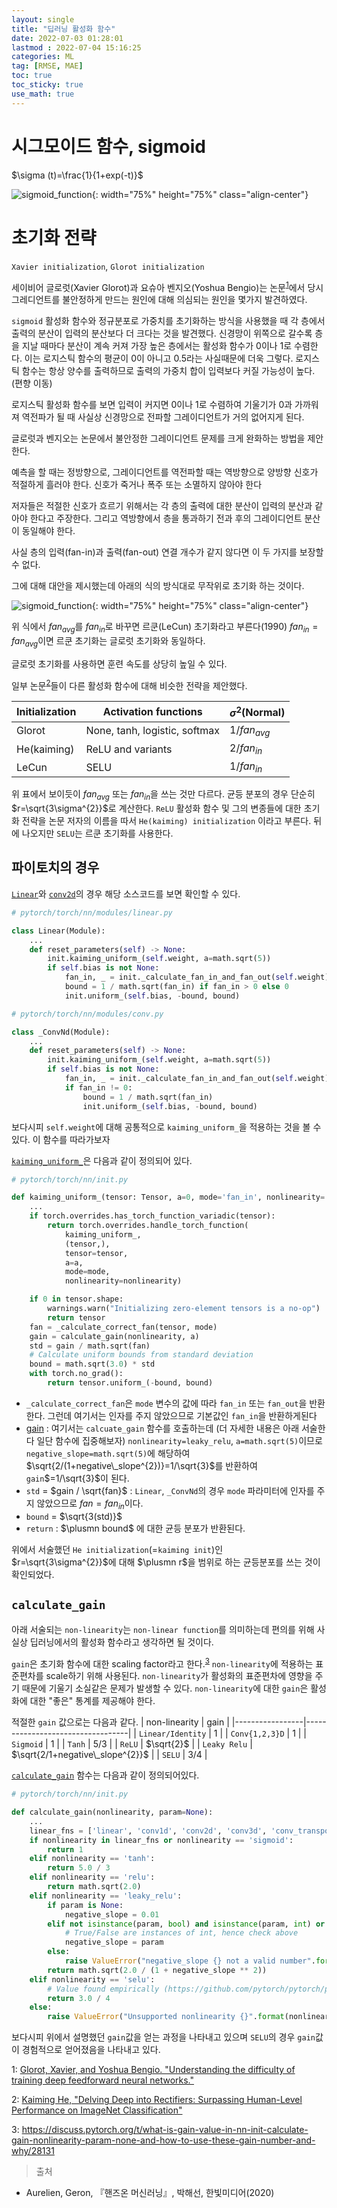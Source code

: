 ```yaml
---
layout: single
title: "딥러닝 활성화 함수"
date: 2022-07-03 01:28:01
lastmod : 2022-07-04 15:16:25
categories: ML
tag: [RMSE, MAE]
toc: true
toc_sticky: true
use_math: true
---
```


# **시그모이드 함수, sigmoid**

$\sigma (t)=\frac{1}{1+exp(-t)}$

![sigmoid_function](../../../assets/images/ai/sigmoid_function.png){: width="75%" height="75%" class="align-center"}

# 초기화 전략

`Xavier initialization`, `Glorot initialization`

세이비어 글로럿(Xavier Glorot)과 요슈아 벤지오(Yoshua Bengio)는 논문<sup>[1](#footnote_1)</sup>에서 당시 그레디언트를 불안정하게 만드는 원인에 대해 의심되는 원인을 몇가지 발견하였다.

`sigmoid` 활성화 함수와 정규분포로 가중치를 초기화하는 방식을 사용했을 때 각 층에서 출력의 분산이 입력의 분산보다 더 크다는 것을 발견했다. 신경망이 위쪽으로 갈수록 층을 지날 때마다 분산이 계속 커져 가장 높은 층에서는 활성화 함수가 0이나 1로 수렴한다. 이는 로지스틱 함수의 평균이 0이 아니고 0.5라는 사실때문에 더욱 그렇다. 로지스틱 함수는 항상 양수를 출력하므로 출력의 가중치 합이 입력보다 커질 가능성이 높다. (편향 이동)

로지스틱 활성화 함수를 보면 입력이 커지면 0이나 1로 수렴하여 기울기가 0과 가까워져 역전파가 될 때 사실상 신경망으로 전파할 그레이디언트가 거의 없어지게 된다.

글로럿과 벤지오는 논문에서 불안정한 그레이디언트 문제를 크게 완화하는 방법을 제안한다. 

예측을 할 때는 정방향으로, 그레이디언트를 역전파할 때는 역방향으로 양방향 신호가 적절하게 흘러야 한다. 신호가 죽거나 폭주 또는 소멸하지 않아야 한다

저자들은 적절한 신호가 흐르기 위해서는 각 층의 출력에 대한 분산이 입력의 분산과 같아야 한다고 주장한다. 그리고 역방향에서 층을 통과하기 전과 후의 그레이디언트 분산이 동일해야 한다. 

사실 층의 입력(fan-in)과 출력(fan-out) 연결 개수가 같지 않다면 이 두 가지를 보장할 수 없다.

그에 대해 대안을 제시했는데 아래의 식의 방식대로 무작위로 초기화 하는 것이다. 

![sigmoid_function](../../../assets/images/ai/glorot_xavier_init.jpg){: width="75%" height="75%" class="align-center"}

위 식에서 $fan_{avg}$를 $fan_{in}$로 바꾸면 르쿤(LeCun) 초기화라고 부른다(1990) $fan_{in}=fan_{avg}$이면 르쿤 초기화는 글로럿 초기화와 동일하다. 

글로럿 초기화를 사용하면 훈련 속도를 상당히 높일 수 있다.

일부 논문<sup>[2](#footnote_2)</sup>들이 다른 활성화 함수에 대해 비슷한 전략을 제안했다.

| Initialization | Activation functions          | $\sigma^{2}$(Normal) |
|----------------|-------------------------------|----------------------|
| Glorot         | None, tanh, logistic, softmax | $1/fan_{avg}$        |
| He(kaiming)             | ReLU and variants             | $2/fan_{in}$         |
| LeCun          | SELU                          | $1/fan_{in}$         |

위 표에서 보이듯이 $fan_{avg}$ 또는 $fan_{in}$을 쓰는 것만 다르다. 균등 분포의 경우 단순히 $r=\sqrt{3\sigma^{2}}$로 계산한다. `ReLU` 활성화 함수 및 그의 변종들에 대한 초기화 전략을 논문 저자의 이름을 따서 `He(kaiming) initialization` 이라고 부른다. 뒤에 나오지만 `SELU`는 르쿤 초기화를 사용한다.

## 파이토치의 경우
[`Linear`](https://github.com/pytorch/pytorch/blob/caa6ef15a294c96fad3bf67a10a8b4fa605080bb/torch/nn/modules/linear.py#L103-L111)와 [`conv2d`](https://github.com/pytorch/pytorch/blob/caa6ef15a294c96fad3bf67a10a8b4fa605080bb/torch/nn/modules/conv.py#L146-L155)의 경우 해당 소스코드를 보면 확인할 수 있다.

```python
# pytorch/torch/nn/modules/linear.py

class Linear(Module):
    ...
    def reset_parameters(self) -> None:
        init.kaiming_uniform_(self.weight, a=math.sqrt(5))
        if self.bias is not None:
            fan_in, _ = init._calculate_fan_in_and_fan_out(self.weight)
            bound = 1 / math.sqrt(fan_in) if fan_in > 0 else 0
            init.uniform_(self.bias, -bound, bound)
```
```python
# pytorch/torch/nn/modules/conv.py

class _ConvNd(Module):
    ...
    def reset_parameters(self) -> None:
        init.kaiming_uniform_(self.weight, a=math.sqrt(5))
        if self.bias is not None:
            fan_in, _ = init._calculate_fan_in_and_fan_out(self.weight)
            if fan_in != 0:
                bound = 1 / math.sqrt(fan_in)
                init.uniform_(self.bias, -bound, bound)
```

보다시피 `self.weight`에 대해 공통적으로 `kaiming_uniform_`을 적용하는 것을 볼 수 있다. 이 함수를 따라가보자

[`kaiming_uniform_`](https://github.com/pytorch/pytorch/blob/caa6ef15a294c96fad3bf67a10a8b4fa605080bb/torch/nn/init.py#L366)은 다음과 같이 정의되어 있다.
```python
# pytorch/torch/nn/init.py

def kaiming_uniform_(tensor: Tensor, a=0, mode='fan_in', nonlinearity='leaky_relu'):
    ...
    if torch.overrides.has_torch_function_variadic(tensor):
        return torch.overrides.handle_torch_function(
            kaiming_uniform_,
            (tensor,),
            tensor=tensor,
            a=a,
            mode=mode,
            nonlinearity=nonlinearity)

    if 0 in tensor.shape:
        warnings.warn("Initializing zero-element tensors is a no-op")
        return tensor
    fan = _calculate_correct_fan(tensor, mode)
    gain = calculate_gain(nonlinearity, a)
    std = gain / math.sqrt(fan)
    # Calculate uniform bounds from standard deviation
    bound = math.sqrt(3.0) * std  
    with torch.no_grad():
        return tensor.uniform_(-bound, bound)
```

 - `_calculate_correct_fan`은 `mode` 변수의 값에 따라 `fan_in` 또는 `fan_out`을 반환한다. 그런데 여기서는 인자를 주지 않았으므로 기본값인 `fan_in`을 반환하게된다
 - [gain](#calculate_gain) : 여기서는 `calcuate_gain` 함수를 호출하는데 (더 자세한 내용은 아래 서술한다 일단 함수에 집중해보자) `nonlinearity=leaky_relu`, `a=math.sqrt(5)`이므로 `negative_slope=math.sqrt(5)`에 해당하여 $\sqrt{2/(1+negative\_slope^{2})}=1/\sqrt{3}$를 반환하여 `gain`$=1/\sqrt{3}$이 된다.
 - `std` = $gain / \sqrt{fan}$ : `Linear`, `_ConvNd`의 경우 `mode` 파라미터에 인자를 주지 않았으므로 $fan=fan_{in}$이다.
 - `bound` = $\sqrt{3(std)}$
 - `return` : $\plusmn bound$ 에 대한 균등 분포가 반환된다.

위에서 서술했던 `He initialization`(=`kaiming init`)인 $r=\sqrt{3\sigma^{2}}$에 대해 $\plusmn r$을 범위로 하는 균등분포를 쓰는 것이 확인되었다.

## `calculate_gain`

아래 서술되는 `non-linearity`는 `non-linear function`를 의미하는데 편의를 위해 사실상 딥러닝에서의 활성화 함수라고 생각하면 될 것이다.

`gain`은 초기화 함수에 대한 scaling factor라고 한다.<sup>[3](#footnote_3)</sup> `non-linearity`에 적용하는 표준편차를 scale하기 위해 사용된다. `non-linearity`가 활성화의 표준편차에 영향을 주기 때문에 기울기 소실같은 문제가 발생할 수 있다. `non-linearity`에 대한 `gain`은 활성화에 대한 "좋은" 통계를 제공해야 한다.

적절한 `gain` 값으로는 다음과 같다.
| non-linearity    | gain                             |
|-----------------|----------------------------------|
| `Linear/Identity` | $1$                            |
| `Conv{1,2,3}D`    | $1$                            |
| `Sigmoid`         | $1$                             |
| `Tanh`            | $5/3$                            |
| `ReLU`            | $\sqrt{2}$                       |
| `Leaky Relu`      | $\sqrt{2/1+negative\_slope^{2}}$ |
| `SELU`            | $3/4$                            |

[`calculate_gain`](https://github.com/pytorch/pytorch/blob/caa6ef15a294c96fad3bf67a10a8b4fa605080bb/torch/nn/init.py#L67) 함수는 다음과 같이 정의되어있다.
```python
# pytorch/torch/nn/init.py 

def calculate_gain(nonlinearity, param=None):
    ...
    linear_fns = ['linear', 'conv1d', 'conv2d', 'conv3d', 'conv_transpose1d', 'conv_transpose2d', 'conv_transpose3d']
    if nonlinearity in linear_fns or nonlinearity == 'sigmoid':
        return 1
    elif nonlinearity == 'tanh':
        return 5.0 / 3
    elif nonlinearity == 'relu':
        return math.sqrt(2.0)
    elif nonlinearity == 'leaky_relu':
        if param is None:
            negative_slope = 0.01
        elif not isinstance(param, bool) and isinstance(param, int) or isinstance(param, float):
            # True/False are instances of int, hence check above
            negative_slope = param
        else:
            raise ValueError("negative_slope {} not a valid number".format(param))
        return math.sqrt(2.0 / (1 + negative_slope ** 2))
    elif nonlinearity == 'selu':
        # Value found empirically (https://github.com/pytorch/pytorch/pull/50664)
        return 3.0 / 4  
    else:
        raise ValueError("Unsupported nonlinearity {}".format(nonlinearity))
```
보다시피 위에서 설명했던 `gain`값을 얻는 과정을 나타내고 있으며 `SELU`의 경우 `gain`값이 경험적으로 얻어졌음을 나타내고 있다.


<a name="footnote_1">1</a>: [Glorot, Xavier, and Yoshua Bengio. "Understanding the difficulty of training deep feedforward neural networks."](https://proceedings.mlr.press/v9/glorot10a/glorot10a.pdf)

<a name="footnote_2">2</a>: [Kaiming He, "Delving Deep into Rectifiers: Surpassing Human-Level Performance on ImageNet Classification"](https://arxiv.org/pdf/1502.01852.pdf)

<a name="footnote_3">3</a>: https://discuss.pytorch.org/t/what-is-gain-value-in-nn-init-calculate-gain-nonlinearity-param-none-and-how-to-use-these-gain-number-and-why/28131

> 출처
 - Aurelien, Geron, 『핸즈온 머신러닝』, 박해선, 한빛미디어(2020)